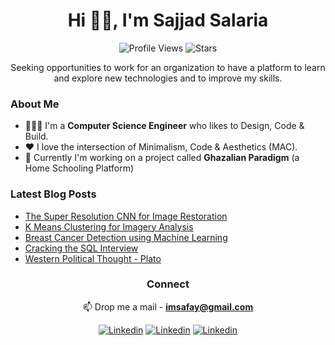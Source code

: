 <h1 align="center">Hi 👋🏻, I'm Sajjad Salaria</h1> 

<div align="center">

![Profile Views](https://komarev.com/ghpvc/?username=xoraus&style=for-the-badge) ![Stars](https://img.shields.io/github/stars/xoraus?label=stars&&style=for-the-badge)  

</div>

 <p align="center"> Seeking opportunities to work for an organization to have a platform to learn and explore new technologies and to improve my skills.</p>

<h3> About Me </h3>

- 👨🏽‍💻 I'm a <b>Computer Science Engineer</b> who likes to Design, Code & Build.
- ❤️ I love the intersection of Minimalism, Code & Aesthetics (MAC).
- 🚀 Currently I'm working on a project called <b>Ghazalian Paradigm</b> (a Home Schooling Platform)


<h3> Latest Blog Posts </h3>

<!-- Blog:START -->
- [The Super Resolution CNN for Image Restoration](https://medium.com/p/ff1e8420d846)
- [K Means Clustering for Imagery Analysis](https://medium.com/p/56c9976f16b6)
- [Breast Cancer Detection using Machine Learning](https://medium.com/p/475d3b63e18e)
- [Cracking the SQL Interview](https://github.com/xoraus/CrackingTheSQLInterview)
- [Western Political Thought - Plato](https://xoraus.github.io/intro-to-Plato)
<!-- Blog:END -->

<h3 align="center">Connect</h1>
<div align="center">
   
📫 Drop me a mail - **imsafay@gmail.com**   

[![Linkedin](https://img.shields.io/static/v1?label=Portofolio&message=👈&style=for-the-badge&logo=Myspace&logoColor=white&color=red)](https://xoraus.github.io/)
[![Linkedin](https://img.shields.io/static/v1?label=Blog&message=‎&style=for-the-badge&logo=Hashnode&logoColor=white&color=yellow)](https://xoraus.hashnode.dev/)
[![Linkedin](https://img.shields.io/badge/-LinkedIn-blue?style=for-the-badge&logo=Linkedin&logoColor=white)](https://www.linkedin.com/in/sajjadsalaria/)

</div>
